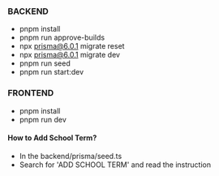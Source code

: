 ### BACKEND

- pnpm install
- pnpm run approve-builds
- npx prisma@6.0.1 migrate reset
- npx prisma@6.0.1 migrate dev
- pnpm run seed
- pnpm run start:dev

### FRONTEND

- pnpm install
- pnpm run dev

#### How to Add School Term?

- In the backend/prisma/seed.ts
- Search for 'ADD SCHOOL TERM' and read the instruction
